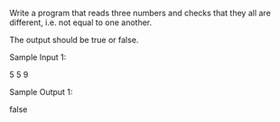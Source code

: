 Write a program that reads three numbers and 
checks that they all are different, i.e. not equal to one another.

 

The output should be true or false.

Sample Input 1:

5 5 9

Sample Output 1:

false